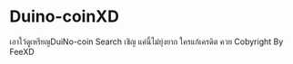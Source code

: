 # Duino-coinXD
เอาใว้ดูเหรียญDuiNo-coin 
Search เชิญ แค่นี้ไม่ยุ่งยาก ใครแก้เครดิต ควย
Cobyright By FeeXD
